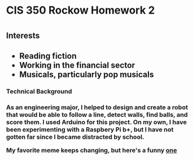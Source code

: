 <h1> CIS 350 Rockow Homework 2 <h1>

<h2>Interests<h2>

* Reading fiction 
* Working in the financial sector
* Musicals, particularly pop musicals

<h3>Technical Background<h3>

As an engineering major, I helped to design and create a robot that would be able to follow a line, detect walls, find balls, and score them. I used Arduino for this project. On my own, I have been experimenting with a Raspbery Pi b+, but I have not gotten far since I became distracted by school.


My favorite meme keeps changing, but here's a funny [one](https://external-content.duckduckgo.com/iu/?u=https%3A%2F%2Ftse1.mm.bing.net%2Fth%3Fid%3DOIP.jTe05PF-UoXjkDg1IKhaywHaHV%26pid%3DApi&f=1)
